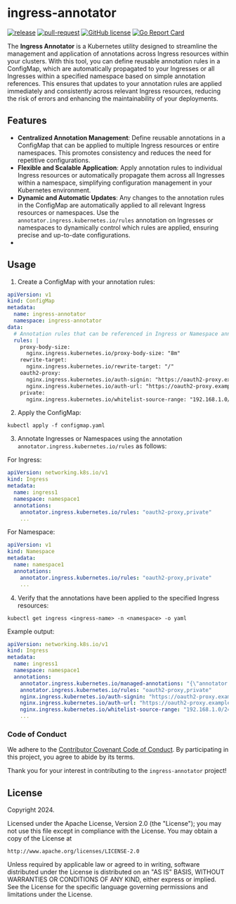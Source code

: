 # ingress-annotator

[![release](https://github.com/kuoss/ingress-annotator/actions/workflows/release.yml/badge.svg)](https://github.com/kuoss/ingress-annotator/actions/workflows/release.yml)
[![pull-request](https://github.com/kuoss/ingress-annotator/actions/workflows/pull-request.yml/badge.svg)](https://github.com/kuoss/ingress-annotator/actions/workflows/pull-request.yml)
[![GitHub license](https://img.shields.io/github/license/kuoss/ingress-annotator.svg)](https://github.com/kuoss/ingress-annotator/blob/main/LICENSE)
[![Go Report Card](https://goreportcard.com/badge/github.com/kuoss/ingress-annotator)](https://goreportcard.com/report/github.com/kuoss/ingress-annotator)

The **Ingress Annotator** is a Kubernetes utility designed to streamline the management and application of annotations across Ingress resources within your clusters. With this tool, you can define reusable annotation rules in a ConfigMap, which are automatically propagated to your Ingresses or all Ingresses within a specified namespace based on simple annotation references. This ensures that updates to your annotation rules are applied immediately and consistently across relevant Ingress resources, reducing the risk of errors and enhancing the maintainability of your deployments.

## Features
- **Centralized Annotation Management**: Define reusable annotations in a ConfigMap that can be applied to multiple Ingress resources or entire namespaces. This promotes consistency and reduces the need for repetitive configurations.
- **Flexible and Scalable Application**: Apply annotation rules to individual Ingress resources or automatically propagate them across all Ingresses within a namespace, simplifying configuration management in your Kubernetes environment.
- **Dynamic and Automatic Updates**: Any changes to the annotation rules in the ConfigMap are automatically applied to all relevant Ingress resources or namespaces. Use the `annotator.ingress.kubernetes.io/rules` annotation on Ingresses or namespaces to dynamically control which rules are applied, ensuring precise and up-to-date configurations.
- 
## Usage
1. Create a ConfigMap with your annotation rules:

```yaml
apiVersion: v1
kind: ConfigMap
metadata:
  name: ingress-annotator
  namespace: ingress-annotator
data:
  # Annotation rules that can be referenced in Ingress or Namespace annotations
  rules: |
    proxy-body-size:
      nginx.ingress.kubernetes.io/proxy-body-size: "8m"
    rewrite-target:
      nginx.ingress.kubernetes.io/rewrite-target: "/"
    oauth2-proxy:
      nginx.ingress.kubernetes.io/auth-signin: "https://oauth2-proxy.example.com/oauth2/start?rd=https://$host$request_uri"
      nginx.ingress.kubernetes.io/auth-url: "https://oauth2-proxy.example.com/oauth2/auth"
    private:
      nginx.ingress.kubernetes.io/whitelist-source-range: "192.168.1.0/24,10.0.0.0/16"
```

2. Apply the ConfigMap:

```
kubectl apply -f configmap.yaml
```

3. Annotate Ingresses or Namespaces using the annotation `annotator.ingress.kubernetes.io/rules` as follows:

For Ingress:
```yaml
apiVersion: networking.k8s.io/v1
kind: Ingress
metadata:
  name: ingress1
  namespace: namespace1
  annotations:
    annotator.ingress.kubernetes.io/rules: "oauth2-proxy,private"
    ...
```

For Namespace:
```yaml
apiVersion: v1
kind: Namespace
metadata:
  name: namespace1
  annotations:
    annotator.ingress.kubernetes.io/rules: "oauth2-proxy,private"
    ...
```

4. Verify that the annotations have been applied to the specified Ingress resources:
```
kubectl get ingress <ingress-name> -n <namespace> -o yaml
```

Example output:
```yaml
apiVersion: networking.k8s.io/v1
kind: Ingress
metadata:
  name: ingress1
  namespace: namespace1
  annotations:
    annotator.ingress.kubernetes.io/managed-annotations: "{\"annotator.ingress.kubernetes.io/rules\":\"oauth2-proxy,private\",\"nginx.ingress.kubernetes.io/auth-signin\":\"https://oauth2-proxy.example.com/oauth2/start?rd=https://$host$request_uri\",\"nginx.ingress.kubernetes.io/auth-url\":\"https://oauth2-proxy.example.com/oauth2/auth\",\"nginx.ingress.kubernetes.io/whitelist-source-range\":\"192.168.1.0/24,10.0.0.0/16\"}"
    annotator.ingress.kubernetes.io/rules: "oauth2-proxy,private"
    nginx.ingress.kubernetes.io/auth-signin: "https://oauth2-proxy.example.com/oauth2/start?rd=https://$host$request_uri"
    nginx.ingress.kubernetes.io/auth-url: "https://oauth2-proxy.example.com/oauth2/auth"
    nginx.ingress.kubernetes.io/whitelist-source-range: "192.168.1.0/24,10.0.0.0/16"
    ...
```

### Code of Conduct

We adhere to the [Contributor Covenant Code of Conduct](https://www.contributor-covenant.org/version/2/0/code_of_conduct/). By participating in this project, you agree to abide by its terms.

Thank you for your interest in contributing to the `ingress-annotator` project!

## License

Copyright 2024.

Licensed under the Apache License, Version 2.0 (the "License");
you may not use this file except in compliance with the License.
You may obtain a copy of the License at

    http://www.apache.org/licenses/LICENSE-2.0

Unless required by applicable law or agreed to in writing, software
distributed under the License is distributed on an "AS IS" BASIS,
WITHOUT WARRANTIES OR CONDITIONS OF ANY KIND, either express or implied.
See the License for the specific language governing permissions and
limitations under the License.
